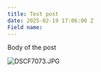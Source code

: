 ```yaml
---
title: Test post
date: 2025-02-19 17:06:00 Z
Field name: 
---
```


Body of the post

![DSCF7073.JPG](/uploads/DSCF7073.JPG)